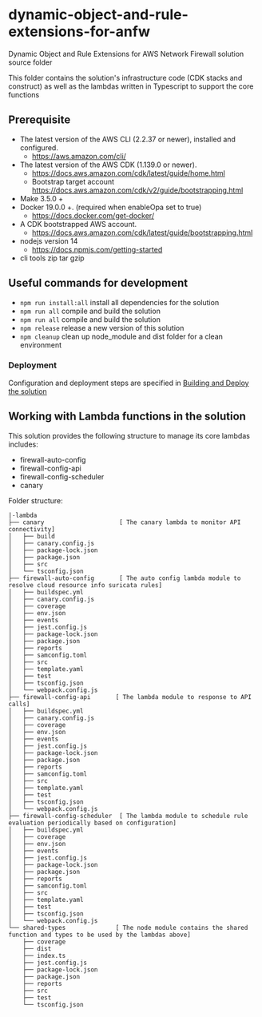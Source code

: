 # dynamic-object-and-rule-extensions-for-anfw
Dynamic Object and Rule Extensions for AWS Network Firewall solution source folder

This folder contains the solution's infrastructure code (CDK stacks and construct) as well as the lambdas written in Typescript to support the core functions


## Prerequisite
* The latest version of the AWS CLI (2.2.37 or newer), installed and configured.
    * https://aws.amazon.com/cli/
* The latest version of the AWS CDK (1.139.0 or newer).
    * https://docs.aws.amazon.com/cdk/latest/guide/home.html
    * Bootstrap target account https://docs.aws.amazon.com/cdk/v2/guide/bootstrapping.html
* Make 3.5.0 +
* Docker 19.0.0 +.  (required when enableOpa set to true)
    * https://docs.docker.com/get-docker/
* A CDK bootstrapped AWS account.
    * https://docs.aws.amazon.com/cdk/latest/guide/bootstrapping.html
* nodejs version 14 
    * https://docs.npmjs.com/getting-started
* cli tools zip tar gzip    

## Useful commands for development

 * `npm run install:all`   install all dependencies for the solution
 * `npm run all`           compile and build the solution
 * `npm run all`           compile and build the solution
 * `npm release`           release a new version of this solution
 * `npm cleanup`           clean up node_module and dist folder for a clean environment

### Deployment 
Configuration and deployment steps are specified in [Building and Deploy the solution](../README.md)

 ## Working with Lambda functions in the solution

This solution provides the following structure to manage its core lambdas includes:
* firewall-auto-config
* firewall-config-api
* firewall-config-scheduler
* canary

Folder structure:

```
|-lambda
├── canary                     [ The canary lambda to monitor API connectivity]
│   ├── build
│   ├── canary.config.js
│   ├── package-lock.json
│   ├── package.json
│   ├── src
│   └── tsconfig.json
├── firewall-auto-config       [ The auto config lambda module to resolve cloud resource info suricata rules]
│   ├── buildspec.yml
│   ├── canary.config.js
│   ├── coverage
│   ├── env.json
│   ├── events
│   ├── jest.config.js
│   ├── package-lock.json
│   ├── package.json
│   ├── reports
│   ├── samconfig.toml
│   ├── src
│   ├── template.yaml
│   ├── test
│   ├── tsconfig.json
│   └── webpack.config.js
├── firewall-config-api       [ The lambda module to response to API calls]
│   ├── buildspec.yml
│   ├── canary.config.js
│   ├── coverage
│   ├── env.json
│   ├── events
│   ├── jest.config.js
│   ├── package-lock.json
│   ├── package.json
│   ├── reports
│   ├── samconfig.toml
│   ├── src
│   ├── template.yaml
│   ├── test
│   ├── tsconfig.json
│   └── webpack.config.js
├── firewall-config-scheduler  [ The lambda module to schedule rule evaluation periodically based on configuration]
│   ├── buildspec.yml
│   ├── coverage
│   ├── env.json
│   ├── events
│   ├── jest.config.js
│   ├── package-lock.json
│   ├── package.json
│   ├── reports
│   ├── samconfig.toml
│   ├── src
│   ├── template.yaml
│   ├── test
│   ├── tsconfig.json
│   └── webpack.config.js
└── shared-types              [ The node module contains the shared function and types to be used by the lambdas above]
    ├── coverage
    ├── dist
    ├── index.ts
    ├── jest.config.js
    ├── package-lock.json
    ├── package.json
    ├── reports
    ├── src
    ├── test
    └── tsconfig.json
```